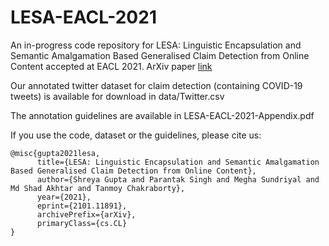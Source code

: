 # LESA-EACL-2021

An in-progress code repository for LESA: Linguistic Encapsulation and Semantic Amalgamation Based Generalised Claim Detection from Online Content accepted at EACL 2021. ArXiv paper [link](https://arxiv.org/abs/2101.11891)

Our annotated twitter dataset for claim detection (containing COVID-19 tweets) is available for download in data/Twitter.csv

The annotation guidelines are available in LESA-EACL-2021-Appendix.pdf

If you use the code, dataset or the guidelines, please cite us:

```
@misc{gupta2021lesa,
      title={LESA: Linguistic Encapsulation and Semantic Amalgamation Based Generalised Claim Detection from Online Content}, 
      author={Shreya Gupta and Parantak Singh and Megha Sundriyal and Md Shad Akhtar and Tanmoy Chakraborty},
      year={2021},
      eprint={2101.11891},
      archivePrefix={arXiv},
      primaryClass={cs.CL}
}
```